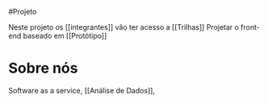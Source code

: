 #Projeto

Neste projeto os [[integrantes]] vão ter acesso a [[Trilhas]] 
Projetar o front-end baseado em [[Protótipo]] 

# Sobre nós
Software as a service,
[[Análise de Dados]],




